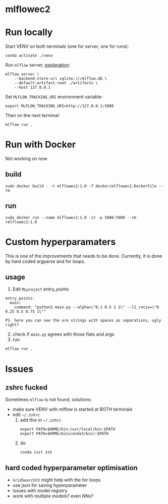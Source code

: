 # mlflowec2

# Run locally
Start VENV on both terminals (one for server, one for runs): 
```
conda activate ./venv
```
Run `mlflow` server, [explanation](https://stackoverflow.com/questions/63255631/mlflow-invalid-parameter-value-unsupported-uri-mlruns-for-model-registry-s): 
``` 
mlflow server \
    --backend-store-uri sqlite:///mlflow.db \
    --default-artifact-root ./artifacts \
    --host 127.0.0.1
```
Set `MLFLOW_TRACKING_URI` environment variable: 
```
export MLFLOW_TRACKING_URI=http://127.0.0.1:5000
```
Then on the next terminal: 
```
mlflow run .
```

# Run with Docker
Not working on now
## build
```
sudo docker build . -t mlflowec2:1.0 -f docker/mlflowec2.DockerFile --rm
```
## run
```
sudo docker run --name mlflowec2:1.0 -it -p 5000:5000 --rm rmlflowec2:1.0
```

# Custom hyperparamaters
This is one of the improvements that needs to be done. Currently, it is done by hard coded argparse and for loops.  
## usage
1. Edit `MLproject` entry_points
```
entry_points:
  main: 
    command: "python3 main.py --alpha=\"0.1 0.5 1 2\" --l1_ratio=\"0 0.25 0.5 0.75 1\"" 
```
    PS. here you can see the are strings with spaces as separations, ugly right?  
2. check if `main.py` agrees with those flats and args  
3. run 
```
mlflow run .
```

# Issues
## zshrc fucked
Sometimes `mlflow` is not found, solutions: 
- make sure VENV with mlflow is started at BOTH terminals
- edit `~/.zshrc `
    1. add this in `~/.zshrc `
        ```
        export PATH=$HOME/bin:/usr/local/bin:$PATH
        export PATH=$HOME/miniconda3/bin/:$PATH
        ```
    2. do
        ```
        conda init zsh
        ```
## hard coded hyperparameter optimisation
- `GridSearchCV` might help with the for loops
- use json for saving hyperparameter
- issues with model registry
- work with multiple models? even NNs? 
